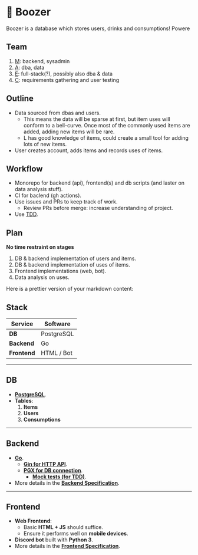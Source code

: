# 🍺 Boozer
Boozer is a database which stores users, drinks and consumptions! Powere

## Team
1. [M](https://github.com/03y): backend, sysadmin
2. [A](https://github.com/Adam-W2): dba, data
3. [E](https://github.com/EuanRobertson1): full-stack(?), possibly also dba & data
4. [C](https://github.com/Choob303): requirements gathering and user testing

## Outline
* Data sourced from dbas and users.
    * This means the data will be sparse at first, but item uses will conform to a bell-curve. Once most of the commonly used items are added, adding new items will be rare.
    * L has good knowledge of items, could create a small tool for adding lots of new items.
* User creates account, adds items and records uses of items.

## Workflow
* Monorepo for backend (api), frontend(s) and db scripts (and laster on data analysis stuff).
* CI for baclend (gh actions).
* Use issues and PRs to keep track of work.
    * Review PRs before merge: increase understanding of project.
* Use [TDD](https://en.wikipedia.org/wiki/Test-driven\_development).
## Plan
**No time restraint on stages**
1. DB & backend implementation of users and items.
2. DB & backend implementation of uses of items.
3. Frontend implementations (web, bot).
4. Data analysis on uses.

Here is a prettier version of your markdown content:

## Stack

| **Service**   | **Software**   |
|---------------|----------------|
| **DB**        | PostgreSQL     |
| **Backend**   | Go             |
| **Frontend**  | HTML / Bot     |

---

## DB

- **[PostgreSQL](https://postgresql.org)**.
- **Tables**:
  1. **Items**
  2. **Users**
  3. **Consumptions**

---

## Backend

- **[Go](https://go.dev)**.
  - **[Gin for HTTP API](https://pkg.go.dev/github.com/gin-gonic/gin)**.
  - **[PGX for DB connection](https://github.com/jackc/pgx)**.
    - **[Mock tests (for TDD)](https://github.com/jackc/pgmock)**.
- More details in the **[Backend Specification](./docs/backend.md)**.

---

## Frontend

- **Web Frontend**:
  - Basic **HTML + JS** should suffice.
  - Ensure it performs well on **mobile devices**.
- **Discord bot** built with **Python 3**.
- More details in the **[Frontend Specification](./docs/frontend.md)**.
